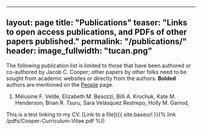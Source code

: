 ---
layout: page
title: "Publications"
teaser: "Links to open access publications, and PDFs of other papers published."
permalink: "/publications/"
header:
    image_fullwidth: "tucan.png"
--

The following publication list is limited to those that have been authored or co-authored by Jacob C. Cooper; other papers by other folks need to be sought from academic websites or directly from the authors. **Bolded** authors are mentioned on the [People](/people/) page.

1. Mélusine F. Velde, Elizabeth M. Besozzi, Billi A. Krochuk, Kate M. Henderson, Brian R. Tsuru, Sara Velásquez Restrepo, Holly M. Garrod, 


This is a test linking to my CV. [Link to a file]({{ site.baseurl }}{% link /pdfs/Cooper-Curriculum-Vitae.pdf %})